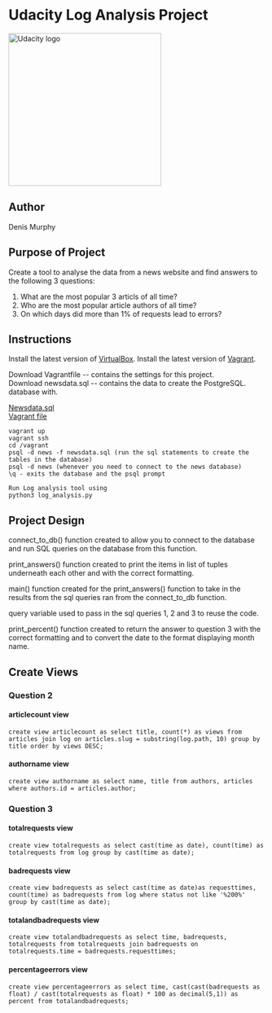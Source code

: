 # Udacity Log Analysis Project

<a href="https://www.udacity.com/">
  <img src="https://s3-us-west-1.amazonaws.com/udacity-content/rebrand/svg/logo.min.svg" width="300" alt="Udacity logo">
</a>

## Author
Denis Murphy

## Purpose of Project

Create a tool to analyse the data from a news website and find answers to the following 3 questions:

1. What are the most popular 3 articls of all time?
2. Who are the most popular article authors of all time?
3. On which days did more than 1% of requests lead to errors?

## Instructions

Install the latest version of [VirtualBox](https://www.virtualbox.org/wiki/Downloads).
Install the latest version of [Vagrant](https://www.vagrantup.com/).

Download Vagrantfile -- contains the settings for this project. </br>
Download newsdata.sql -- contains the data to create the PostgreSQL. </br> database with.

<a href="https://d17h27t6h515a5.cloudfront.net/topher/2016/August/57b5f748_newsdata/newsdata.zip">Newsdata.sql</a></br>
<a href="https://classroom.udacity.com/nanodegrees/nd004/parts/51200cee-6bb3-4b55-b469-7d4dd9ad7765/modules/c57b57d4-29a8-4c5f-9bb8-5d53df3e48f4/lessons/5475ecd6-cfdb-4418-85a2-f2583074c08d/concepts/14c72fe3-e3fe-4959-9c4b-467cf5b7c3a0">Vagrant file</a>


```
vagrant up
vagrant ssh
cd /vagrant
psql -d news -f newsdata.sql (run the sql statements to create the tables in the database)
psql -d news (whenever you need to connect to the news database)
\q - exits the database and the psql prompt

Run Log analysis tool using
python3 log_analysis.py

```

## Project Design

connect_to_db() function created to allow you to connect to the database and run SQL queries on the database from this function.

print_answers() function created to print the items in list of tuples underneath each other and with the correct formatting.

main() function created for the print_answers() function to take in the results from the sql queries ran from the connect_to_db function.

query variable used to pass in the sql queries 1, 2 and 3 to reuse the code.

print_percent() function created to return the answer to question 3 with the correct
formatting and to convert the date to the format displaying month name.


## Create Views
### Question 2

#### articlecount view
```
create view articlecount as select title, count(*) as views from articles join log on articles.slug = substring(log.path, 10) group by title order by views DESC;
```

#### authorname view

```
create view authorname as select name, title from authors, articles  where authors.id = articles.author;
```

### Question 3

#### totalrequests view

```
create view totalrequests as select cast(time as date), count(time) as totalrequests from log group by cast(time as date);

```

#### badrequests view

```
create view badrequests as select cast(time as date)as requesttimes, count(time) as badrequests from log where status not like '%200%' group by cast(time as date);

```


#### totalandbadrequests view

```
create view totalandbadrequests as select time, badrequests, totalrequests from totalrequests join badrequests on totalrequests.time = badrequests.requesttimes;

```

#### percentageerrors view

```
create view percentageerrors as select time, cast(cast(badrequests as float) / cast(totalrequests as float) * 100 as decimal(5,1)) as percent from totalandbadrequests;
```
